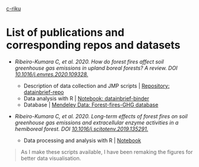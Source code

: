 [c-riku](https://c-riku.github.io/)

# List of publications and corresponding repos and datasets

- *Ribeiro-Kumara C, et al. 2020. How do forest fires affect soil greenhouse gas emissions in upland boreal forests? A review. DOI [10.1016/j.envres.2020.109328.](https://doi.org/10.1016/j.envres.2020.109328)*
  - Description of data collection and JMP scripts | [Repository: datainbrief-repo](https://github.com/c-riku/datainbrief-repo)
  - Data analysis with R | [Notebook: datainbrief-binder](https://c-riku.github.io/datainbrief-binder/)
  - Database | [Mendeley Data: Forest-fires-GHG database](https://data.mendeley.com/datasets/v7gxtvv9z3/1)


- *Ribeiro-Kumara C, et al. 2020. Long-term effects of forest fires on soil greenhouse gas emissions and extracellular enzyme activities in a hemiboreal forest. DOI [10.1016/j.scitotenv.2019.135291.](https://doi.org/10.1016/j.scitotenv.2019.135291)*
  - Data processing and analysis with R | [Notebook](https://c-riku.github.io/notebooks/)

> As I make these scripts available, I have been remaking the figures for better data visualisation.

